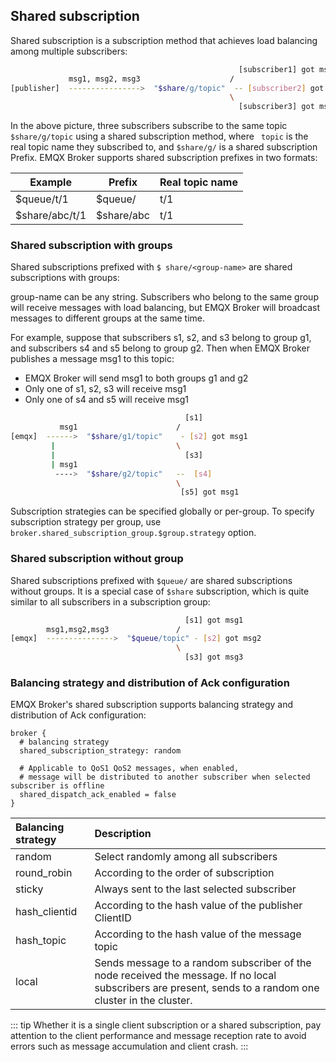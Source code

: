 ## Shared subscription

Shared subscription is a subscription method that achieves load balancing among multiple subscribers:

```bash
                                                   [subscriber1] got msg1
             msg1, msg2, msg3                    /
[publisher]  ---------------->  "$share/g/topic"  -- [subscriber2] got msg2
                                                 \
                                                   [subscriber3] got msg3
```

In the above picture, three subscribers subscribe to the same topic `$share/g/topic` using a shared subscription method, where ` topic` is the real topic name they subscribed to, and `$share/g/` is a shared subscription Prefix. EMQX Broker supports shared subscription prefixes in two formats:

| Example         | Prefix      | Real topic name |
| --------------- | ----------- | --------------- |
| $queue/t/1      | $queue/     | t/1             |
| $share/abc/t/1  | $share/abc  | t/1             |


### Shared subscription with groups

Shared subscriptions prefixed with `$ share/<group-name>` are shared subscriptions with groups:

group-name can be any string. Subscribers who belong to the same group will receive messages with load balancing, but EMQX Broker will broadcast messages to different groups at the same time.

For example, suppose that subscribers s1, s2, and s3 belong to group g1, and subscribers s4 and s5 belong to group g2. Then when EMQX Broker publishes a message msg1 to this topic:

- EMQX Broker will send msg1 to both groups g1 and g2
- Only one of s1, s2, s3 will receive msg1
- Only one of s4 and s5 will receive msg1

```bash
                                       [s1]
           msg1                      /
[emqx]  ------>  "$share/g1/topic"    - [s2] got msg1
         |                           \
         |                             [s3]
         | msg1
          ---->  "$share/g2/topic"   --  [s4]
                                     \
                                      [s5] got msg1
```

Subscription strategies can be specified globally or per-group. To specify subscription strategy per group, use `broker.shared_subscription_group.$group.strategy` option.

### Shared subscription without group

Shared subscriptions prefixed with `$queue/` are shared subscriptions without groups. It is a special case of `$share` subscription, which is quite similar to all subscribers in a subscription group:

```bash
                                       [s1] got msg1
        msg1,msg2,msg3               /
[emqx]  --------------->  "$queue/topic" - [s2] got msg2
                                     \
                                       [s3] got msg3
```

### Balancing strategy and distribution of Ack configuration

EMQX Broker's shared subscription supports balancing strategy and distribution of Ack configuration:

```hocon
broker {
  # balancing strategy
  shared_subscription_strategy: random
  
  # Applicable to QoS1 QoS2 messages, when enabled,
  # message will be distributed to another subscriber when selected subscriber is offline
  shared_dispatch_ack_enabled = false
}
```
<!-- TODO 待确认 -->

| Balancing strategy |             Description                                                                                                         |
| :----------------- | :------------------------------------------------------------------------------------------------------------------------------ |
| random             | Select randomly among all subscribers                                                                                           |
| round_robin        | According to the order of subscription                                                                                          |
| sticky             | Always sent to the last selected subscriber                                                                                     |
| hash_clientid      | According to the hash value of the publisher ClientID                                                                           |
| hash_topic         | According to the hash value of the message topic                                                                                |
| local              | Sends message to a random subscriber of the node received the message. If no local subscribers are present, sends to a random one cluster in the cluster. |

::: tip
Whether it is a single client subscription or a shared subscription, pay attention to the client performance and message reception rate to avoid errors such as message accumulation and client crash.
:::
